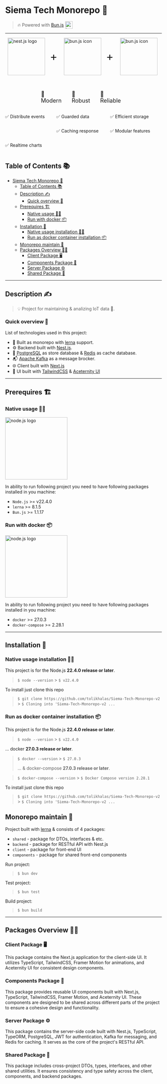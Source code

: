 # Siema Tech Monorepo :tada:

> <div style="display: flex; align-items: center;">
> <span>🔥 Powered with <a href="https://bun.sh/">Bun.js</a></span>
> <img style="margin-left: 5px;" width="24px" src="https://user-images.githubusercontent.com/709451/182802334-d9c42afe-f35d-4a7b-86ea-9985f73f20c3.png" alt="bun.js icon">
> </div>

---

<div style="display:grid; gap: 32px;">
<div style="width: 100%; margin: 0 8px; display: flex; justify-items: center; align-items: center; gap: 16px">
<img height="120px" src="https://upload.wikimedia.org/wikipedia/commons/thumb/a/a8/NestJS.svg/256px-NestJS.svg.png" alt="nest.js logo">
<p style="font-size: 36px">+</p>
<img style="margin-left: 5px;" height="120px" src="https://www.svgrepo.com/show/354113/nextjs-icon.svg" alt="bun.js icon">
<p style="font-size: 36px">+</p>
<img style="margin-left: 5px;" height="120px" src="https://static-00.iconduck.com/assets.00/lerna-icon-512x364-cdlzyj6z.png" alt="bun.js icon">
</div>

<div style="width: 100wv; margin: 0 115px; display: flex; justify-items: center align-items: center; gap: 16px; font-size: 18px;">
<p>🌿 Modern</p>
<p>🥇 Robust</p>
<p>🧘 Reliable</p>
</div>
</div>

<div style="display: grid; grid-template-columns: auto auto auto">
<p>✅ Distribute events</p>
<p>✅ Guarded data</p>
<p>✅ Efficient storage<p>
<p>✅ Caching response</p>
<p>✅ Modular features</p>
<p>✅ Realtime charts</p>
</div>

## Table of Contents :books:

- [Siema Tech Monorepo :tada:](#siema-tech-monorepo-tada)
  - [Table of Contents :books:](#table-of-contents-books)
  - [Description :writing_hand:](#description-writing_hand)
    - [Quick overview :eyes:](#quick-overview-eyes)
  - [Prerequires :building_construction:](#prerequires-building_construction)
    - [Native usage :man_technologist:](#native-usage-man_technologist)
    - [Run with docker :package:](#run-with-docker-package)
  - [Installation :electric_plug:](#installation-electric_plug)
    - [Native usage installation :man_technologist:](#native-usage-installation-man_technologist)
    - [Run as docker container installation :package:](#run-as-docker-container-installation-package)
  - [Monorepo maintain :toolbox:](#monorepo-maintain-toolbox)
  - [Packages Overview :teacher:](#packages-overview-teacher)
    - [Client Package :desktop_computer:](#client-package-desktop_computer)
    - [Components Package :art:](#components-package-art)
    - [Server Package :gear:](#server-package-gear)
    - [Shared Package :link:](#shared-package-link)

---

## Description :writing_hand:

> :bulb: Project for maintaining & analizing IoT data :link:.

### Quick overview :eyes:

List of technologies used in this project:

- :hammer: Built as monorepo with [lerna](https://lerna.js.org/) support.
- :gear: Backend built with [Nest.js](https://nestjs.com/).
- :floppy_disk: [PostgreSQL](floppy_disk) as store database & [Redis](https://redis.io/) as cache database.
- :mailbox_with_mail: [Apache Kafka](https://kafka.apache.org/) as a message brocker.
- :globe_with_meridians: Client built with [Next.js](https://nextjs.org/)
- :art: UI built with [TailwindCSS](https://tailwindcss.com/) & [Aceternity UI](https://ui.aceternity.com/)

---

## Prerequires :building_construction:

### Native usage :man_technologist:

<img width="200px" src="https://encrypted-tbn0.gstatic.com/images?q=tbn:ANd9GcTTogwU6U5z0Zf2lUxTE72JAKxVd52klwPe-Q&s" alt="node.js logo">

In ability to run following project you need to have following packages installed in you machine:

- `Node.js` >= v22.4.0
- `lerna` >= 8.1.5
- `Bun.js` >= 1.1.17

### Run with docker :package:

<img width="200px" src="https://cdn.worldvectorlogo.com/logos/docker.svg" alt="node.js logo">

In ability to run following project you need to have following packages installed in you machine:

- `docker` >= 27.0.3
- `docker-compose` >= 2.28.1

---

## Installation :electric_plug:

### Native usage installation :man_technologist:

This project is for the Node.js **22.4.0 release or later**.

> `$ node --version` > `$ v22.4.0`

To install just clone this repo

> `$ git clone https://github.com/tolikhalas/Siema-Tech-Monorepo-v2` > `$ Cloning into 'Siema-Tech-Monorepo-v2 ...`

### Run as docker container installation :package:

This project is for the Node.js **22.4.0 release or later**.

> `$ node --version` > `$ v22.4.0`

... docker **27.0.3 release or later**.

> `$ docker --version` > `$ 27.0.3`
>
> ... & docker-compose **27.0.3 release or later**.

> `$ docker-compose --version` > `$ Docker Compose version 2.28.1`

To install just clone this repo

> `$ git clone https://github.com/tolikhalas/Siema-Tech-Monorepo-v2` > `$ Cloning into 'Siema-Tech-Monorepo-v2 ...`

## Monorepo maintain :toolbox:

Project built with [lerna](https://lerna.js.org/) & consists of 4 packages:

- `shared` - package for DTOs, interfaces & etc.
- `backend` - package for RESTful API with Nest.js
- `client` - package for front-end UI
- `components` - package for shared front-end components

Run project:

> `$ bun dev`

Test project:

> `$ bun test`

Build project:

> `$ bun build`

---

## Packages Overview :teacher:

### Client Package :desktop_computer:

This package contains the Next.js application for the client-side UI. It utilizes TypeScript, TailwindCSS, Framer Motion for animations, and Aceternity UI for consistent design components.

### Components Package :art:

This package provides reusable UI components built with Next.js, TypeScript, TailwindCSS, Framer Motion, and Aceternity UI. These components are designed to be shared across different parts of the project to ensure a cohesive design and functionality.

### Server Package :gear:

This package contains the server-side code built with Nest.js, TypeScript, TypeORM, PostgreSQL, JWT for authentication, Kafka for messaging, and Redis for caching. It serves as the core of the project's RESTful API.

### Shared Package :link:

This package includes cross-project DTOs, types, interfaces, and other shared utilities. It ensures consistency and type safety across the client, components, and backend packages.
